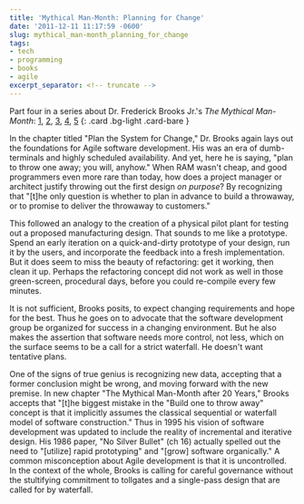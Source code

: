 ```yaml
---
title: 'Mythical Man-Month: Planning for Change'
date: '2011-12-11 11:17:59 -0600'
slug: mythical_man-month_planning_for_change
tags:
- tech
- programming
- books
- agile
excerpt_separator: <!-- truncate -->
---
```


Part four in a series about Dr. Frederick Brooks Jr.'s _The Mythical Man-Month_:
 [1](/archive/2011/11/10/review_and_reflection_on_the_mythical_man-month_by_frederick_p_brooks_jr/),
 [2](/archive/2011/11/20/mythical_man-month_conceptual_integrity/),
 [3](/archive/2011/11/26/the_mythical_man-month_wiki_and_customer_service/),
 [4](/archive/2011/12/11/mythical_man-month_planning_for_change/),
 [5](/archive/2012/01/08/mythical_man-month_code_reuse_and_discoverability/)
{: .card .bg-light .card-bare }

In the chapter titled "Plan the System for Change," Dr. Brooks
again lays out the foundations for Agile software development. His was an era of
dumb-terminals and highly scheduled availability. And yet, here he is saying,
"plan to throw one away; you will, anyhow." When RAM wasn't cheap, and good
programmers even more rare than today, how does a project manager or architect
justify throwing out the first design _on purpose_? By recognizing that "[t]he
only question is whether to plan in advance to build a throwaway, or to promise
to deliver the throwaway to customers."

<!-- truncate -->

This followed an analogy to the creation of a physical pilot plant for testing
out a proposed manufacturing design. That sounds to me like a prototype. Spend
an early iteration on a quick-and-dirty prototype of your design, run it by the
users, and incorporate the feedback into a fresh implementation. But it does
seem to miss the beauty of refactoring: get it working, then clean it up.
Perhaps the refactoring concept did not work as well in those green-screen,
procedural days, before you could re-compile every few minutes.

It is not sufficient, Brooks posits, to expect changing requirements and hope
for the best. Thus he goes on to advocate that the software development group be
organized for success in a changing environment. But he also makes the assertion
that software needs more control, not less, which on the surface seems to be a
call for a strict waterfall. He doesn't want tentative plans.

One of the signs of true genius is recognizing new data, accepting that a former
conclusion might be wrong, and moving forward with the new premise. In new
chapter "The Mythical Man-Month after 20 Years," Brooks accepts that "[t]he
biggest mistake in the "Build one to throw away" concept is that it implicitly
assumes the classical sequential or waterfall model of software construction."
Thus in 1995 his vision of software development was updated to include the
reality of incremental and iterative design. His 1986 paper, "No Silver Bullet"
(ch 16) actually spelled out the need to "[utilize] rapid prototyping" and
"[grow] software organically." A common misconception about Agile development is
that it is uncontrolled. In the context of the whole, Brooks is calling for
careful governance without the stultifying commitment to tollgates and a
single-pass design that are called for by waterfall.
